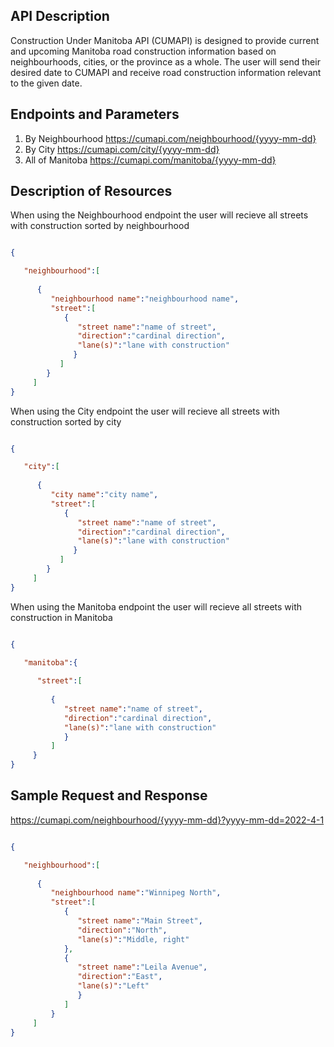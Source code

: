 ## API Description

Construction Under Manitoba API (CUMAPI) is designed to provide current and upcoming Manitoba road construction information based on neighbourhoods, cities, or the province as a whole. The user will send their desired date to CUMAPI and receive road construction information relevant to the given date. 

## Endpoints and Parameters

1. By Neighbourhood
  https://cumapi.com/neighbourhood/{yyyy-mm-dd}
2. By City
  https://cumapi.com/city/{yyyy-mm-dd}
3. All of Manitoba
  https://cumapi.com/manitoba/{yyyy-mm-dd}

## Description of Resources
When using the Neighbourhood endpoint the user will recieve all streets with construction sorted by neighbourhood

```json

{

   "neighbourhood":[
   
      {
         "neighbourhood name":"neighbourhood name",
         "street":[
            {
               "street name":"name of street",
               "direction":"cardinal direction",
               "lane(s)":"lane with construction"
              }
           ]
        }
     ]
}

```
When using the City endpoint the user will recieve all streets with construction sorted by city

```json

{

   "city":[
   
      {
         "city name":"city name",
         "street":[
            {
               "street name":"name of street",
               "direction":"cardinal direction",
               "lane(s)":"lane with construction"
              }
           ]
        }
     ]
}

```



When using the Manitoba endpoint the user will recieve all streets with construction in Manitoba

```json

{

   "manitoba":{
   
      "street":[
      
         {
            "street name":"name of street",
            "direction":"cardinal direction",
            "lane(s)":"lane with construction"
            }
         ]
     }
}

```

## Sample Request and Response
https://cumapi.com/neighbourhood/{yyyy-mm-dd}?yyyy-mm-dd=2022-4-1

```json

{

   "neighbourhood":[
   
      {
         "neighbourhood name":"Winnipeg North",
         "street":[
            {
               "street name":"Main Street",
               "direction":"North",
               "lane(s)":"Middle, right"
            },
            {
               "street name":"Leila Avenue",
               "direction":"East",
               "lane(s)":"Left"
               }
            ]
         }
     ]
}

```
